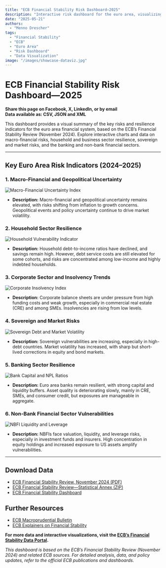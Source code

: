 ```yaml
---
title: "ECB Financial Stability Risk Dashboard—2025"
description: "Interactive risk dashboard for the euro area, visualizing key data and trends from the ECB Financial Stability Review 2025."
date: "2025-05-21"
authors:
  - "Menno Drescher"
tags:
  - "Financial Stability"
  - "ECB"
  - "Euro Area"
  - "Risk Dashboard"
  - "Data Visualization"
image: "/images/showcase-dataviz.jpg"
---
```


# ECB Financial Stability Risk Dashboard—2025

**Share this page on Facebook, X, LinkedIn, or by email**  
**Data available as: CSV, JSON and XML**

This dashboard provides a visual summary of the key risks and resilience indicators for the euro area financial system, based on the ECB’s Financial Stability Review (November 2024). Explore interactive charts and data on macro-financial risks, household and business sector resilience, sovereign and market risks, and the banking and non-bank financial sectors.

---

## Key Euro Area Risk Indicators (2024–2025)

### 1. Macro-Financial and Geopolitical Uncertainty

![Macro-Financial Uncertainty Index](https://www.ecb.europa.eu/press/financial-stability-publications/fsr/html/fsr202411/ecb.fsr202411.en_img16.png)

- **Description:** Macro-financial and geopolitical uncertainty remains elevated, with risks shifting from inflation to growth concerns. Geopolitical events and policy uncertainty continue to drive market volatility.

### 2. Household Sector Resilience

![Household Vulnerability Indicator](https://www.ecb.europa.eu/press/financial-stability-publications/fsr/html/fsr202411/ecb.fsr202411.en_img17.png)

- **Description:** Household debt-to-income ratios have declined, and savings remain high. However, debt service costs are still elevated for some cohorts, and risks are concentrated among low-income and highly indebted households.

### 3. Corporate Sector and Insolvency Trends

![Corporate Insolvency Index](https://www.ecb.europa.eu/press/financial-stability-publications/fsr/html/fsr202411/ecb.fsr202411.en_img18.png)

- **Description:** Corporate balance sheets are under pressure from high funding costs and weak growth, especially in commercial real estate (CRE) and among SMEs. Insolvencies are rising from low levels.

### 4. Sovereign and Market Risks

![Sovereign Debt and Market Volatility](https://www.ecb.europa.eu/press/financial-stability-publications/fsr/html/fsr202411/ecb.fsr202411.en_img19.png)

- **Description:** Sovereign vulnerabilities are increasing, especially in high-debt countries. Market volatility has increased, with sharp but short-lived corrections in equity and bond markets.

### 5. Banking Sector Resilience

![Bank Capital and NPL Ratios](https://www.ecb.europa.eu/press/financial-stability-publications/fsr/html/fsr202411/ecb.fsr202411.en_img20.png)

- **Description:** Euro area banks remain resilient, with strong capital and liquidity buffers. Asset quality is deteriorating slowly, mainly in CRE, SMEs, and consumer credit, but exposures are manageable in aggregate.

### 6. Non-Bank Financial Sector Vulnerabilities

![NBFI Liquidity and Leverage](https://www.ecb.europa.eu/press/financial-stability-publications/fsr/html/fsr202411/ecb.fsr202411.en_img21.png)

- **Description:** NBFIs face valuation, liquidity, and leverage risks, especially in investment funds and insurers. High concentration in equity holdings and increased exposure to US assets amplify vulnerabilities.

---

## Download Data

- [ECB Financial Stability Review, November 2024 (PDF)](https://www.ecb.europa.eu/pub/pdf/fsr/ecb.fsr202411~dd60fc02c3.en.pdf)
- [ECB Financial Stability Review—Statistical Annex (ZIP)](https://www.ecb.europa.eu/pub/pdf/fsr/ecb.fsr202411_annex~630e55881a.en.zip)
- [ECB Financial Stability Dashboard](https://sdw.ecb.europa.eu/reports.do?node=1000004859)

## Further Resources

- [ECB Macroprudential Bulletin](https://www.ecb.europa.eu/press/financial-stability-publications/macroprudential-bulletin/html/index.en.html)
- [ECB Explainers on Financial Stability](https://www.ecb.europa.eu/explainers/topic/financial-stability/html/index.en.html)

**For more data and interactive visualizations, visit the [ECB’s Financial Stability Data Portal](https://www.ecb.europa.eu/pub/financial-stability/html/index.en.html).**

*This dashboard is based on the ECB’s Financial Stability Review (November 2024) and related ECB sources. For detailed analysis, data, and policy updates, refer to the official ECB publications and dashboards.*
